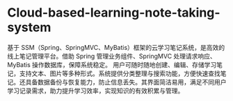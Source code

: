 # Cloud-based-learning-note-taking-system
基于 SSM（Spring、SpringMVC、MyBatis）框架的云学习笔记系统，是高效的线上笔记管理平台。借助 Spring 管理业务组件、SpringMVC 处理请求响应、MyBatis 操作数据库，保障系统稳定。  用户可随时随地创建、编辑、存储学习笔记，支持文本、图片等多种形式。系统提供分类整理与搜索功能，方便快速查找笔记。还具备数据备份与恢复能力，防止信息丢失。其界面简洁易用，满足不同用户学习记录需求，助力提升学习效率，实现知识的有效积累与管理。 
